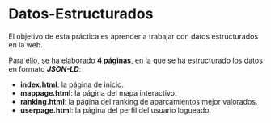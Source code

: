 # Datos-Estructurados

El objetivo de esta práctica es aprender a trabajar con datos estructurados en la web.

Para ello, se ha elaborado __4 páginas__, en la que se ha estructurado los datos en formato ___JSON-LD___:

- __index.html__: la página de inicio.
- __mappage.html__: la página del mapa interactivo.
- __ranking.html__: la página del ranking de aparcamientos mejor valorados.
- __userpage.html__: la página del perfil del usuario logueado.
